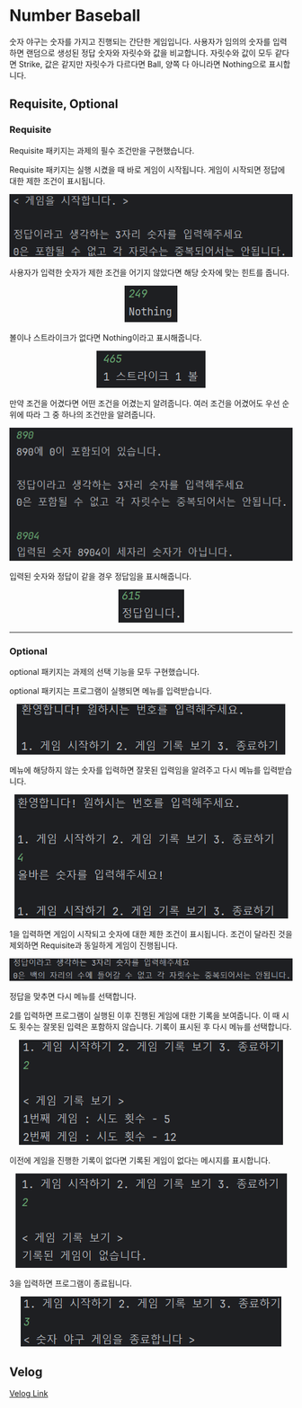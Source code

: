# Number Baseball

숫자 야구는 숫자를 가지고 진행되는 간단한 게임입니다.
사용자가 임의의 숫자를 입력하면 랜덤으로 생성된 정답 숫자와 자릿수와 값을 비교합니다.
자릿수와 값이 모두 같다면 Strike, 값은 같지만 자릿수가 다르다면 Ball, 양쪽 다 아니라면 Nothing으로 표시합니다.

## Requisite, Optional

### Requisite

Requisite 패키지는 과제의 필수 조건만을 구현했습니다.

Requisite 패키지는 실행 시켰을 때 바로 게임이 시작됩니다.
게임이 시작되면 정답에 대한 제한 조건이 표시됩니다.

<p align="center"><img src = "assets/requisite-game-intro.png"></p>

사용자가 입력한 숫자가 제한 조건을 어기지 않았다면 해당 숫자에 맞는 힌트를 줍니다.

<p align="center"><img src = "assets/requisite-game-nothing.png"></p>

볼이나 스트라이크가 없다면 Nothing이라고 표시해줍니다.

<p align="center"><img src = "assets/requisite-game-one-strike-one-ball.png"></p>

만약 조건을 어겼다면 어떤 조건을 어겼는지 알려줍니다.
여러 조건을 어겼어도 우선 순위에 따라 그 중 하나의 조건만을 알려줍니다.

<p align="center"><img src = "assets/requisite-game-hints.png"></p>

입력된 숫자와 정답이 같을 경우 정답임을 표시해줍니다.

<p align="center"><img src = "assets/requisite-game-answer.png"></p>

---

### Optional

optional 패키지는 과제의 선택 기능을 모두 구현했습니다.

optional 패키지는 프로그램이 실행되면 메뉴를 입력받습니다.

<p align="center"><img src = "assets/optional-game-intro.png"></p>

메뉴에 해당하지 않는 숫자를 입력하면 잘못된 입력임을 알려주고 다시 메뉴를 입력받습니다.

<p align="center"><img src = "assets/optional-game-wrong-menu.png"></p>

1을 입력하면 게임이 시작되고 숫자에 대한 제한 조건이 표시됩니다.
조건이 달라진 것을 제외하면 Requisite과 동일하게 게임이 진행됩니다.

<p align="center"><img src = "assets/optional-game-input-description.png"></p>

정답을 맞추면 다시 메뉴를 선택합니다.

2를 입력하면 프로그램이 실행된 이후 진행된 게임에 대한 기록을 보여줍니다.
이 때 시도 횟수는 잘못된 입력은 포함하지 않습니다.
기록이 표시된 후 다시 메뉴를 선택합니다.

<p align="center"><img src = "assets/optional-game-show-logs.png"></p>

이전에 게임을 진행한 기록이 없다면 기록된 게임이 없다는 메시지를 표시합니다.

<p align="center"><img src = "assets/optional-game-empty-log.png"></p>

3을 입력하면 프로그램이 종료됩니다.

<p align="center"><img src = "assets/optional-game-terminate.png"></p>

## Velog

[Velog Link](https://velog.io/@wl763/Kotlin-%EC%B1%85%EC%9E%84-%EC%97%B0%EC%87%84-%ED%8C%A8%ED%84%B4%EC%9D%84-%EC%9D%B4%EC%9A%A9%ED%95%9C-Validation-%EA%B5%AC%ED%98%84)

